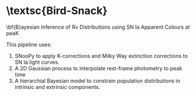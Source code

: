 # \textsc{Bird-Snack}
\bf{B}ayesian Inference of Rv Distributions using SN Ia Apparent Colours at peaK

This pipeline uses:

1) SNooPy to apply K-corrections and Milky Way extinction corrections to SN Ia light curves. 
2) A 2D Gaussian process to interpolate rest-frame photometry to peak time
3) A hierarchial Bayesian model to constrain population distirbutions in intrinsic and extrinsic components.
